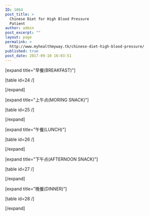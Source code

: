 ```yaml
---
ID: 1064
post_title: >
  Chinese Diet for High Blood Pressure
  Patient
author: admin
post_excerpt: ""
layout: page
permalink: >
  http://www.myhealthmyway.tk/chinese-diet-high-blood-pressure/
published: true
post_date: 2017-09-10 16:03:51
---
```

<div id="pl-1064"  class="panel-layout" ><div id="pg-1064-0"  class="panel-grid panel-no-style"  data-style="{&quot;background_display&quot;:&quot;tile&quot;,&quot;cell_alignment&quot;:&quot;flex-start&quot;}" ><div id="pgc-1064-0-0"  class="panel-grid-cell"  data-weight="1" ><div id="panel-1064-0-0-0" class="so-panel widget widget_sow-editor panel-first-child panel-last-child" data-index="0" data-style="{&quot;background_image_attachment&quot;:false,&quot;background_display&quot;:&quot;tile&quot;}" ><div class="so-widget-sow-editor so-widget-sow-editor-base">
<div class="siteorigin-widget-tinymce textwidget">
	<p style="text-align: left;">[expand title="早餐(BREAKFAST)"]</p>
<p>[table id=24 /]</p>
<p style="text-align: left;">[/expand]</p>
<p style="text-align: left;">[expand title="上午点(MORING SNACK)"]</p>
<p>[table id=25 /]</p>
<p style="text-align: left;">[/expand]</p>
<p style="text-align: left;">[expand title="午餐(LUNCH)"]</p>
<p>[table id=26 /]</p>
<p style="text-align: left;">[/expand]</p>
<p style="text-align: left;">[expand title="下午点(AFTERNOON SNACK)"]</p>
<p>[table id=27 /]</p>
<p style="text-align: left;">[/expand]</p>
<p style="text-align: left;">[expand title="晚餐(DINNER)"]</p>
<p>[table id=28 /]</p>
<p style="text-align: left;">[/expand]</p></div>
</div></div></div></div></div>